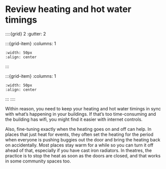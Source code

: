 # Review heating and hot water timings

<!-- - 2 star, £ -->

::::{grid} 2
:gutter: 2

:::{grid-item}
:columns: 1
```{image} ../images/cost-1.jpg
:width: 50px
:align: center
```
:::

:::{grid-item}
:columns: 1 
```{image} ../images/2-star.jpg
:width: 50px
:align: center
```
:::
::::


Within reason, you need to keep your heating and hot water timings in sync with what’s happening in your buildings.  If that’s too time-consuming and the building has wifi, you might find it easier with internet controls.  

Also, fine-tuning exactly when the heating goes on and off can help.  In places that just heat for events, they often set the heating for the period when everyone is pushing buggies out the door and bring the heating back on accidentally.  Most places stay warm for a while so you can turn it off ahead of that, especially if you have cast iron radiators.  In theatres, the practice is to stop the heat as soon as the doors are closed, and that works in some community spaces too.